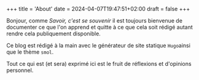 +++
title = 'About'
date = 2024-04-07T19:47:51+02:00
draft = false 
+++


Bonjour, comme *Savoir, c'est se souvenir* il est toujours bienvenue de documenter ce que l'on apprend et quitte à ce que cela soit rédigé autant rendre cela publiquement disponible.  

Ce blog est rédigé à la main avec le générateur de site statique ``Hugo``ainsi que le thème ``smol``.

Tout ce qui est (et sera) exprimé ici est le fruit de réflexions et d'opinions personnel.
